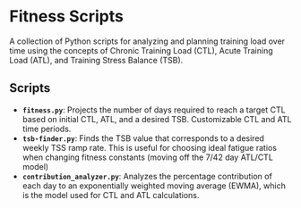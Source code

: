 # Fitness Scripts

A collection of Python scripts for analyzing and planning training load over time using the concepts of Chronic Training Load (CTL), Acute Training Load (ATL), and Training Stress Balance (TSB).

## Scripts

*   **`fitness.py`**: Projects the number of days required to reach a target CTL based on initial CTL, ATL, and a desired TSB. Customizable CTL and ATL time periods.
*   **`tsb-finder.py`**: Finds the TSB value that corresponds to a desired weekly TSS ramp rate. This is useful for choosing ideal fatigue ratios when changing fitness constants (moving off the 7/42 day ATL/CTL model)
*   **`contribution_analyzer.py`**: Analyzes the percentage contribution of each day to an exponentially weighted moving average (EWMA), which is the model used for CTL and ATL calculations.